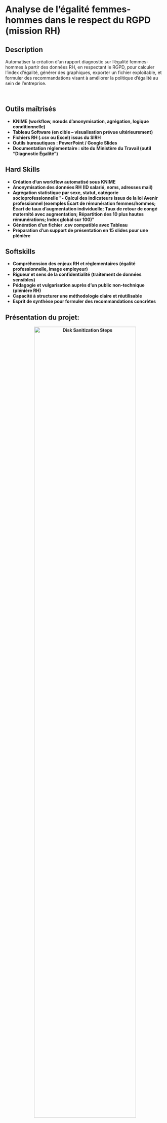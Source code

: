 # Analyse de l’égalité femmes-hommes dans le respect du RGPD (mission RH)
<h2>Description</h2>

Automatiser la création d’un rapport diagnostic sur l’égalité femmes-hommes à partir des données RH, en respectant le RGPD, pour calculer l’index d’égalité, générer des graphiques, exporter un fichier exploitable, et formuler des recommandations visant à améliorer la politique d’égalité au sein de l’entreprise.


<br />


<h2> Outils maîtrisés </h2>

- <b>KNIME (workflow, nœuds d’anonymisation, agrégation, logique conditionnelle)
- <b>Tableau Software (en cible – visualisation prévue ultérieurement)
- <b>Fichiers RH (.csv ou Excel) issus du SIRH
- <b>Outils bureautiques : PowerPoint / Google Slides
- <b>Documentation réglementaire : site du Ministère du Travail (outil “Diagnostic Égalité”)

<h2> Hard Skills </h2>

- <b>Création d’un workflow automatisé sous KNIME
- <b>Anonymisation des données RH (ID salarié, noms, adresses mail)
- <b>Agrégation statistique par sexe, statut, catégorie socioprofessionnelle
"- <b>Calcul des indicateurs issus de la loi Avenir professionnel (exemples Écart de rémunération femmes/hommes;
Écart de taux d’augmentation individuelle;
Taux de retour de congé maternité avec augmentation;
Répartition des 10 plus hautes rémunérations;
Index global sur 100)"
- <b>Génération d’un fichier .csv compatible avec Tableau
- <b>Préparation d’un support de présentation en 15 slides pour une plénière

<h2> Softskills </h2>

- <b>Compréhension des enjeux RH et réglementaires (égalité professionnelle, image employeur)
- <b>Rigueur et sens de la confidentialité (traitement de données sensibles)
- <b>Pédagogie et vulgarisation auprès d’un public non-technique (plénière RH)
- <b>Capacité à structurer une méthodologie claire et réutilisable
- <b>Esprit de synthèse pour formuler des recommandations concrètes

<h2>Présentation du projet:</h2>

<p align="center">

<img src="https://imgur.com/3TG4k0U.png" height=80% width="80%" alt="Disk Sanitization Steps"/>
<br />
<br />


<p align="center">

<img src="https://imgur.com/Zz2LeAG.png" height=80% width="80%" alt="Disk Sanitization Steps"/>
<br />
<br />


<p align="center">

<img src="https://imgur.com/KnWCrPn.png" height=80% width="80%" alt="Disk Sanitization Steps"/>
<br />
<br />


<p align="center">

<img src="https://imgur.com/7hSj5e9.png" height=80% width="80%" alt="Disk Sanitization Steps"/>
<br />
<br />

<p align="center">

<img src="https://imgur.com/PGYmq0o.png" height=80% width="80%" alt="Disk Sanitization Steps"/>
<br />
<br />
<p align="center">
<img src="https://imgur.com/HhdCApz.png" height=80% width="80%" alt="Disk Sanitization Steps"/>
<br />
<br />
<p align="center">
<img src="https://imgur.com/RvOWkW4.png" height=80% width="80%" alt="Disk Sanitization Steps"/>
<br />
<br />
<p align="center">
<img src="https://imgur.com/RvOWkW4.png" height=80% width="80%" alt="Disk Sanitization Steps"/>
<br />
<br />
<p align="center">
<img src="https://imgur.com/qi2jqmP.png" height=80% width="80%" alt="Disk Sanitization Steps"/>
<br />
<br />
<p align="center">
<img src="https://imgur.com/R1RKLZg.png" height=80% width="80%" alt="Disk Sanitization Steps"/>
<br />
<br />
<p align="center">
<img src="https://imgur.com/0NRYe6K.png" height=80% width="80%" alt="Disk Sanitization Steps"/>
<br />
<br />


<p align="center">
<img src="https://imgur.com/EvrGVyg.png" height=80% width="80%" alt="Disk Sanitization Steps"/>
<br />
<br />
<p align="center">
<img src="https://imgur.com/MR9axcG.png" height=80% width="80%" alt="Disk Sanitization Steps"/>
<br />
<br />





<p align="center">
<img src="https://imgur.com/XBbSo6Q.png" height=80% width="80%" alt="Disk Sanitization Steps"/>
<br />
<br />
<p align="center">
<img src="https://imgur.com/feFs7CH.png" height=80% width="80%" alt="Disk Sanitization Steps"/>
<br />
<br />





<p align="center">
<img src="https://imgur.com/oe67QV2.png" height=80% width="80%" alt="Disk Sanitization Steps"/>
<br />
<br />
































<img width="105" height="32766" alt="image" src="https://github.com/user-attachments/assets/2f847837-37f1-4051-bdbc-376f663b9b53" />

